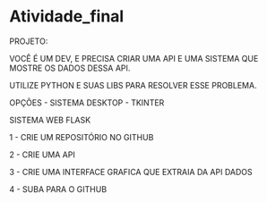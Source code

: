# Atividade_final
PROJETO:

VOCÊ É UM DEV, E PRECISA CRIAR UMA API E UMA SISTEMA QUE MOSTRE OS DADOS DESSA API.

UTILIZE PYTHON E SUAS LIBS PARA RESOLVER ESSE PROBLEMA.

OPÇÕES  -  SISTEMA DESKTOP - TKINTER 

SISTEMA WEB FLASK

1 - CRIE UM REPOSITÓRIO NO GITHUB

2 - CRIE UMA API

3 - CRIE UMA INTERFACE GRAFICA QUE EXTRAIA DA API DADOS

4 - SUBA PARA O GITHUB

